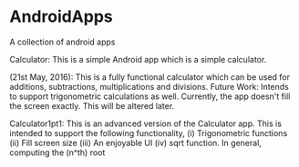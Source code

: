 # AndroidApps
A collection of android apps

Calculator: This is a simple Android app which is a simple calculator.

(21st May, 2016): This is a fully functional calculator which can be used for additions, subtractions, multiplications and divisions. Future Work: Intends to support trigonometric calculations as well. Currently, the app doesn't fill the screen exactly. This will be altered later.

Calculator1pt1: This is an advanced version of the Calculator app. This is intended to support the following functionality,
	(i) Trigonometric functions
	(ii) Fill screen size
	(iii) An enjoyable UI
	(iv) sqrt function. In general, computing the (n^th) root
